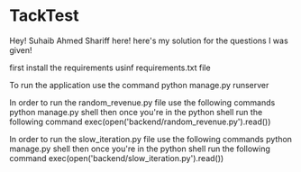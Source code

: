 # TackTest

Hey! Suhaib Ahmed Shariff here! here's my solution for the questions I was given!

first install the requirements usinf requirements.txt file

To run the application use the command python manage.py runserver

In order to run the random_revenue.py file use the following commands
    python manage.py shell
then once you're in the python shell run the following command
    exec(open('backend/random_revenue.py').read())

In order to run the slow_iteration.py file use the following commands
    python manage.py shell
then once you're in the python shell run the following command
    exec(open('backend/slow_iteration.py').read())
